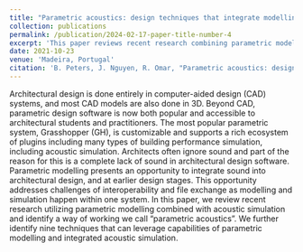 ```yaml
---
title: "Parametric acoustics: design techniques that integrate modelling and simulation"
collection: publications
permalink: /publication/2024-02-17-paper-title-number-4
excerpt: 'This paper reviews recent research combining parametric modelling and acoustic simulation, proposing a methodology termed "parametric acoustics" and outlining nine techniques to leverage this integrated approach effectively.'
date: 2021-10-23
venue: 'Madeira, Portugal'
citation: 'B. Peters, J. Nguyen, R. Omar, "Parametric acoustics: design techniques that integrate modelling and simulation" in Proceedings of Euronoise 21 Annual Congress. doi: sea-acustica.es/fileadmin/Madeira21/ID140'
---
```


Architectural design is done entirely in computer-aided design (CAD) systems, and most CAD models are also done in 3D. Beyond CAD, parametric design software is now both popular and accessible to architectural students and practitioners. The most popular parametric system, Grasshopper (GH), is customizable and supports a rich ecosystem of plugins including many types of building performance simulation, including acoustic simulation. Architects often ignore sound and part of the reason for this is a complete lack of sound in architectural design software. Parametric modelling presents an opportunity to integrate sound into architectural design, and at earlier design stages. This opportunity addresses challenges of interoperability and file exchange as modelling and simulation happen within one system. In this paper, we review recent research utilizing parametric modelling combined with acoustic simulation and identify a way of working we call “parametric acoustics”. We further identify nine techniques that can leverage capabilities of parametric modelling and integrated acoustic simulation.

